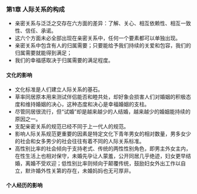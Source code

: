 ### 第1章 人际关系的构成
- 亲密关系与泛泛之交存在六方面的差异：了解、关心、相互依赖性、相互一致性、信任、承诺。
- 这六个方面未必全部出现在亲密关系中，任何一个要素都可以单独出现。
- 亲密关系中包含有人的归属需要；只要能给予我们持续的关爱和包容，我们的归属需要就能得到满足；
- 我们的幸福感取决于归属需要的满足程度。
#### 文化的影响
- 文化标准是人们建立人际关系的基石。
- 草率同居原本用来测试伴侣能否和睦共处，却好象会损害人们对婚姻的积极态度和维持婚姻的决心，这种态度和决心是幸福婚姻的支柱。
- 尽管同居很流行，但“试婚”却是越来越少的人结婚，越来越少的婚姻能持续的原因之一。
- 支配亲密关系的规范已经不同于上一代人的规范。
- 影响人际关系规范更重要的因素是特定文化下青年男女的相对数量，男多女少的社会和女多男少的社会往往有着不同的人际关系标准。
- 高性别比率的社会倾向于支持老式、传统的两性性别角色，即男主外女主内，在性生活上也相对保守，未婚先孕让人蒙羞，公开同居几乎绝迹，妇女更早结婚，离婚不受欢迎；低性别比率则倾向于颠覆传统，鼓励妇女外出工作以自立，默许婚外性关第的存在，未婚妈妈也无可厚非。
#### 个人经历的影响

